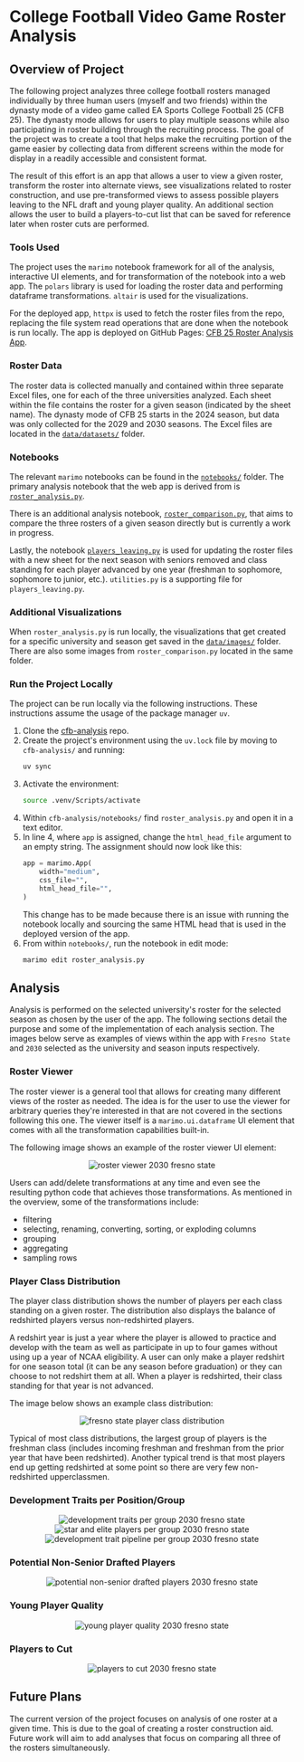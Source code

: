 # **College Football Video Game Roster Analysis**

## **Overview of Project**
The following project analyzes three college football rosters managed
individually by three human users (myself and two friends) within the dynasty
mode of a video game called EA Sports College Football 25 (CFB 25). The dynasty
mode allows for users to play multiple seasons while also participating in
roster building through the recruiting process. The goal of the project was to
create a tool that helps make the recruiting portion of the game easier by
collecting data from different screens within the mode for display in a readily
accessible and consistent format.

The result of this effort is an app that allows a user to view a given roster,
transform the roster into alternate views, see visualizations related to roster
construction, and use pre-transformed views to assess possible players leaving
to the NFL draft and young player quality. An additional section allows the user
to build a players-to-cut list that can be saved for reference later when roster
cuts are performed.

### **Tools Used**
The project uses the `marimo` notebook framework for all of the analysis,
interactive UI elements, and for transformation of the notebook into a web app.
The `polars` library is used for loading the roster data and performing
dataframe transformations. `altair` is used for the visualizations.

For the deployed app, `httpx` is used to fetch the roster files from the repo,
replacing the file system read operations that are done when the notebook is run
locally. The app is deployed on GitHub Pages: [CFB 25 Roster Analysis
App](https://cdpeters.github.io/cfb-analysis/).

### **Roster Data**
The roster data is collected manually and contained within three separate Excel
files, one for each of the three universities analyzed. Each sheet within the
file contains the roster for a given season (indicated by the sheet name). The
dynasty mode of CFB 25 starts in the 2024 season, but data was only collected
for the 2029 and 2030 seasons. The Excel files are located in the
[`data/datasets/`](https://github.com/cdpeters/cfb-analysis/tree/main/data/datasets)
folder.

### **Notebooks**
The relevant `marimo` notebooks can be found in the
[`notebooks/`](https://github.com/cdpeters/cfb-analysis/tree/main/notebooks)
folder. The primary analysis notebook that the web app is derived from is
[`roster_analysis.py`](https://github.com/cdpeters/cfb-analysis/blob/main/notebooks/roster_analysis.py).

There is an additional analysis notebook,
[`roster_comparison.py`](https://github.com/cdpeters/cfb-analysis/blob/main/notebooks/roster_comparison.py),
that aims to compare the three rosters of a given season directly but is
currently a work in progress.

Lastly, the notebook
[`players_leaving.py`](https://github.com/cdpeters/cfb-analysis/blob/main/notebooks/players_leaving.py)
is used for updating the roster files with a new sheet for the next season with
seniors removed and class standing for each player advanced by one year
(freshman to sophomore, sophomore to junior, etc.). `utilities.py` is a
supporting file for `players_leaving.py`.

### **Additional Visualizations**
When `roster_analysis.py` is run locally, the visualizations that get created
for a specific university and season get saved in the
[`data/images/`](https://github.com/cdpeters/cfb-analysis/tree/main/data/images)
folder. There are also some images from `roster_comparison.py` located in the
same folder.

### **Run the Project Locally**
The project can be run locally via the following instructions. These
instructions assume the usage of the package manager `uv`.

1. Clone the [cfb-analysis](https://github.com/cdpeters/cfb-analysis) repo.
1. Create the project's environment using the `uv.lock` file by moving to
   `cfb-analysis/` and running:
    ```bash
    uv sync
    ```
1. Activate the environment:
    ```bash
    source .venv/Scripts/activate
    ```
1. Within `cfb-analysis/notebooks/` find `roster_analysis.py` and open it in a
   text editor.
1. In line 4, where `app` is assigned, change the `html_head_file` argument to
   an empty string. The assignment should now look like this:
    ```python
    app = marimo.App(
        width="medium",
        css_file="",
        html_head_file="",
    )
    ```
    This change has to be made because there is an issue with running the
    notebook locally and sourcing the same HTML head that is used in the
    deployed version of the app.
1. From within `notebooks/`, run the notebook in edit mode:
    ```bash
    marimo edit roster_analysis.py
    ```

## **Analysis**
Analysis is performed on the selected university's roster for the selected
season as chosen by the user of the app. The following sections detail the
purpose and some of the implementation of each analysis section. The images
below serve as examples of views within the app with `Fresno State` and `2030`
selected as the university and season inputs respectively.

### **Roster Viewer**
The roster viewer is a general tool that allows for creating many different
views of the roster as needed. The idea is for the user to use the viewer for
arbitrary queries they're interested in that are not covered in the sections
following this one. The viewer itself is a `marimo.ui.dataframe` UI element that
comes with all the transformation capabilities built-in.

The following image shows an example of the roster viewer UI element:

<div align="center">
    <img src="data/images/README_images/roster_viewer_2030_fresno_state.svg"
         alt="roster viewer 2030 fresno state" />
</div>

Users can add/delete transformations at any time and even see the resulting
python code that achieves those transformations. As mentioned in the overview,
some of the transformations include:
- filtering
- selecting, renaming, converting, sorting, or exploding columns
- grouping
- aggregating
- sampling rows

### **Player Class Distribution**
The player class distribution shows the number of players per each class
standing on a given roster. The distribution also displays the balance of
redshirted players versus non-redshirted players.

A redshirt year is just a year where the player is allowed to practice and
develop with the team as well as participate in up to four games without using
up a year of NCAA eligibility. A user can only make a player redshirt for one
season total (it can be any season before graduation) or they can choose to not
redshirt them at all. When a player is redshirted, their class standing for that
year is not advanced.

The image below shows an example class distribution:

<div align="center">
    <img src="data/images/fresno_state/2030/2030_player_classes_fresno_state.svg"
         alt="fresno state player class distribution" />
</div>

Typical of most class distributions, the largest group of players is the freshman class (includes incoming freshman and freshman from the prior year that have been redshirted). Another typical trend is that most players end up getting redshirted at some point so there are very few non-redshirted upperclassmen.

### **Development Traits per Position/Group**


<div align="center">
    <img src="data/images/fresno_state/2030/2030_dev_per_group_fresno_state.svg"
         alt="development traits per group 2030 fresno state" />
</div>



<div align="center">
    <img src="data/images/fresno_state/2030/2030_star_elite_per_group_fresno_state.svg"
         alt="star and elite players per group 2030 fresno state" />
</div>



<div align="center">
    <img src="data/images/fresno_state/2030/2030_dev_per_group_pipeline_fresno_state.svg"
         alt="development trait pipeline per group 2030 fresno state" />
</div>



### **Potential Non-Senior Drafted Players**


<div align="center">
    <img src="data/images/README_images/potential_non_senior_drafted_2030_fresno_state.svg"
         alt="potential non-senior drafted players 2030 fresno state" />
</div>



### **Young Player Quality**


<div align="center">
    <img src="data/images/README_images/young_player_quality_2030_fresno_state.svg"
         alt="young player quality 2030 fresno state" />
</div>



### **Players to Cut**


<div align="center">
    <img src="data/images/README_images/players_to_cut_2030_fresno_state.svg"
         alt="players to cut 2030 fresno state" />
</div>



## **Future Plans**
The current version of the project focuses on analysis of one roster at a given
time. This is due to the goal of creating a roster construction aid. Future work
will aim to add analyses that focus on comparing all three of the rosters
simultaneously.

